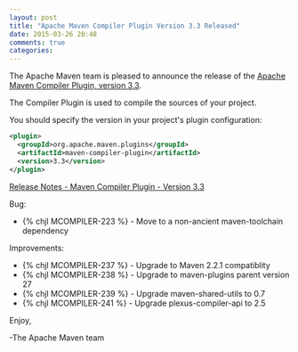 ```yaml
---
layout: post
title: "Apache Maven Compiler Plugin Version 3.3 Released"
date: 2015-03-26 20:48
comments: true
categories: 
---
```

The Apache Maven team is pleased to announce the release of the 
[Apache Maven Compiler Plugin, version 3.3](http://maven.apache.org/plugins/maven-compiler-plugin/).

The Compiler Plugin is used to compile the sources of your project. 


You should specify the version in your project's plugin configuration:

``` xml
<plugin>
  <groupId>org.apache.maven.plugins</groupId>
  <artifactId>maven-compiler-plugin</artifactId>
  <version>3.3</version>
</plugin>
```

<!-- more -->

[Release Notes - Maven Compiler Plugin - Version 3.3](http://jira.codehaus.org/secure/ReleaseNote.jspa?projectId=11130&version=20684)

Bug:

 * {% chjl MCOMPILER-223 %} - Move to a non-ancient maven-toolchain dependency

Improvements:

 * {% chjl MCOMPILER-237 %} - Upgrade to Maven 2.2.1 compatiblity
 * {% chjl MCOMPILER-238 %} - Upgrade to maven-plugins parent version 27
 * {% chjl MCOMPILER-239 %} - Upgrade maven-shared-utils to 0.7
 * {% chjl MCOMPILER-241 %} - Upgrade plexus-compiler-api to 2.5

Enjoy,

-The Apache Maven team



